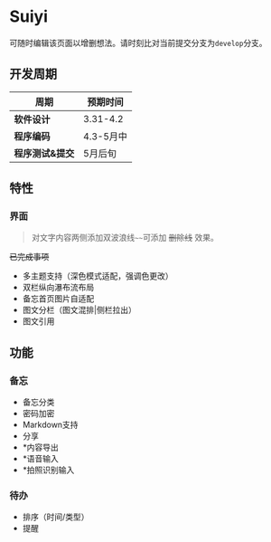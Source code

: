 # Suiyi

可随时编辑该页面以增删想法。请时刻比对当前提交分支为`develop`分支。

## 开发周期

|周期|预期时间|
|-|-|
|**软件设计**|3.31-4.2|
|**程序编码**|4.3-5月中|
|**程序测试&提交**|5月后旬|

## 特性

### 界面

>对文字内容两侧添加双波浪线`~~`可添加 ~~删除线~~ 效果。

~~已完成事项~~

- 多主题支持（深色模式适配，强调色更改）
- 双栏纵向瀑布流布局
- 备忘首页图片自适配
- 图文分栏（图文混排|侧栏拉出）
- 图文引用

## 功能

### 备忘
- 备忘分类
- 密码加密
- Markdown支持
- 分享
- *内容导出
- *语音输入
- *拍照识别输入

### 待办
- 排序（时间/类型）
- 提醒
